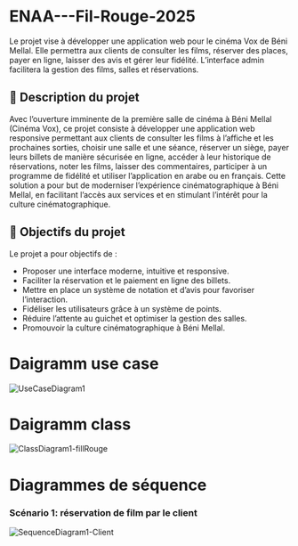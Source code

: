 # ENAA---Fil-Rouge-2025
Le projet vise à développer une application web pour le cinéma Vox de Béni Mellal. Elle permettra aux clients de consulter les films, réserver des places, payer en ligne, laisser des avis et gérer leur fidélité. L’interface admin facilitera la gestion des films, salles et réservations.


## 📌 Description du projet

Avec l’ouverture imminente de la première salle de cinéma à Béni Mellal (Cinéma Vox), ce projet consiste à développer une application web responsive permettant aux clients de consulter les films à l’affiche et les prochaines sorties, choisir une salle et une séance, réserver un siège, payer leurs billets de manière sécurisée en ligne, accéder à leur historique de réservations, noter les films, laisser des commentaires, participer à un programme de fidélité et utiliser l’application en arabe ou en français. Cette solution a pour but de moderniser l’expérience cinématographique à Béni Mellal, en facilitant l’accès aux services et en stimulant l’intérêt pour la culture cinématographique.

## 🎯 Objectifs du projet

Le projet a pour objectifs de :
- Proposer une interface moderne, intuitive et responsive.
- Faciliter la réservation et le paiement en ligne des billets.
- Mettre en place un système de notation et d’avis pour favoriser l’interaction.
- Fidéliser les utilisateurs grâce à un système de points.
- Réduire l’attente au guichet et optimiser la gestion des salles.
- Promouvoir la culture cinématographique à Béni Mellal.

# Daigramm use case
![UseCaseDiagram1](https://github.com/user-attachments/assets/86ea1366-b429-40d6-82e2-f891565ba057)
# Daigramm class
![ClassDiagram1-fillRouge](https://github.com/user-attachments/assets/d97989ec-514c-4b65-83ca-cb4f20a8ce2a)
# Diagrammes de séquence
### Scénario 1: réservation de film par le client
![SequenceDiagram1-Client](https://github.com/user-attachments/assets/82ee015d-1774-4139-8be5-f58032050e99)




